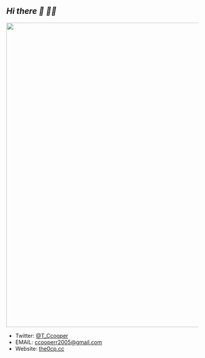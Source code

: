 ## ***Hi there 👋 😶‍🌫️*** 
<center><img width="800" src="https://github.com/user-attachments/assets/c74f7c89-a72a-4cb4-b5ba-3e1c2f58b77e" /></center>

  * Twitter: [@T_Ccooper](https://twitter.com/T_Ccooper/)   
  * EMAIL: ccooperr2005@gmail.com
  * Website: [the0cp.cc](https://the0cp.cc/)
